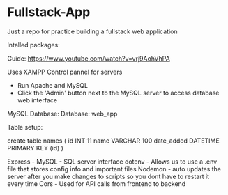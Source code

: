 # Fullstack-App
Just a repo for practice building a fullstack web application

Intalled packages:

Guide: https://www.youtube.com/watch?v=vrj9AohVhPA

Uses XAMPP Control pannel for servers
- Run Apache and MySQL 
- Click the 'Admin' button next to the MySQL server to access database web interface

MySQL Database:
Database: web_app

Table setup: 

create table names (
    id          INT         11
    name        VARCHAR     100
    date_added  DATETIME
    PRIMARY KEY (id)
)

Express - 
MySQL - SQL server interface
dotenv - Allows us to use a .env file that stores config info and important files
Nodemon - auto updates the server after you make changes to scripts so you dont have to restart it every time
Cors - Used for API calls from frontend to backend 